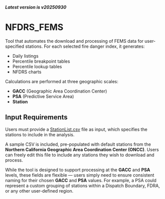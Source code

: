 ***Latest version is v20250930***

# NFDRS_FEMS

Tool that automates the download and processing of FEMS data for user-specified stations. For each selected fire danger index, it generates:

- Daily listings  
- Percentile breakpoint tables  
- Percentile lookup tables  
- NFDRS charts

Calculations are performed at three geographic scales:

- **GACC** (Geographic Area Coordination Center)  
- **PSA** (Predictive Service Area)  
- **Station**

## Input Requirements

Users must provide a [StationList.csv](https://github.com/mpanunto/NFDRS_FEMS/blob/main/StationList.csv) file as input, which specifies the stations to include in the analysis.

A sample CSV is included, pre-populated with default stations from the **Northern California Geographic Area Coordination Center (ONCC)**. Users can freely edit this file to include any stations they wish to download and process.

While the tool is designed to support processing at the **GACC** and **PSA** levels, these fields are flexible — users simply need to ensure consistent naming for their chosen **GACC** and **PSA** values. For example, a PSA could represent a custom grouping of stations within a Dispatch Boundary, FDRA, or any other user-defined region.
